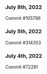 ### July 8th, 2022

Commit #105796

### July 5th, 2022

Commit #314353


### July 4th, 2022

Commit #72281
